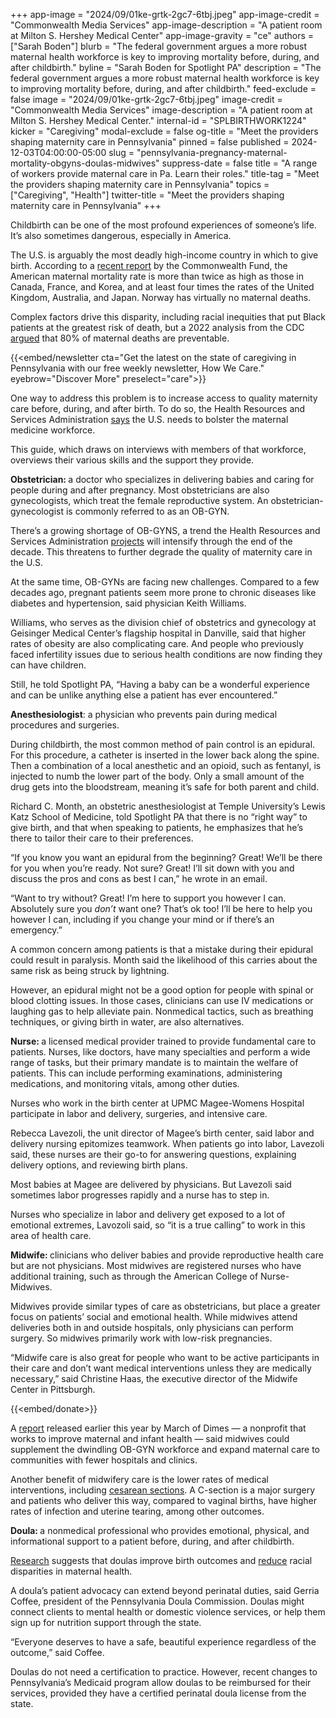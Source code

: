 +++
app-image = "2024/09/01ke-grtk-2gc7-6tbj.jpeg"
app-image-credit = "Commonwealth Media Services"
app-image-description = "A patient room at Milton S. Hershey Medical Center"
app-image-gravity = "ce"
authors = ["Sarah Boden"]
blurb = "The federal government argues a more robust maternal health workforce is key to improving mortality before, during, and after childbirth."
byline = "Sarah Boden for Spotlight PA"
description = "The federal government argues a more robust maternal health workforce is key to improving mortality before, during, and after childbirth."
feed-exclude = false
image = "2024/09/01ke-grtk-2gc7-6tbj.jpeg"
image-credit = "Commonwealth Media Services"
image-description = "A patient room at Milton S. Hershey Medical Center."
internal-id = "SPLBIRTHWORK1224"
kicker = "Caregiving"
modal-exclude = false
og-title = "Meet the providers shaping maternity care in Pennsylvania"
pinned = false
published = 2024-12-03T04:00:00-05:00
slug = "pennsylvania-pregnancy-maternal-mortality-obgyns-doulas-midwives"
suppress-date = false
title = "A range of workers provide maternal care in Pa. Learn their roles."
title-tag = "Meet the providers shaping maternity care in Pennsylvania"
topics = ["Caregiving", "Health"]
twitter-title = "Meet the providers shaping maternity care in Pennsylvania"
+++

Childbirth can be one of the most profound experiences of someone’s life. It’s also sometimes dangerous, especially in America.

The U.S. is arguably the most deadly high-income country in which to give birth. According to a <a href="https://www.commonwealthfund.org/publications/issue-briefs/2024/jun/insights-us-maternal-mortality-crisis-international-comparison">recent report</a> by the Commonwealth Fund, the American maternal mortality rate is more than twice as high as those in Canada, France, and Korea, and at least four times the rates of the United Kingdom, Australia, and Japan. Norway has virtually no maternal deaths.

Complex factors drive this disparity, including racial inequities that put Black patients at the greatest risk of death, but a 2022 analysis from the CDC <a href="https://www.cdc.gov/media/releases/2022/p0919-pregnancy-related-deaths.html#:~:text=More%20than%2080%25%20of%20pregnancy,to%201%20year%20after%20pregnancy.">argued</a> that 80% of maternal deaths are preventable.

{{<embed/newsletter cta="Get the latest on the state of caregiving in Pennsylvania with our free weekly newsletter, How We Care." eyebrow="Discover More" preselect="care">}}

One way to address this problem is to increase access to quality maternity care before, during, and after birth. To do so, the Health Resources and Services Administration <a href="https://www.hrsa.gov/maternal-health">says</a> the U.S. needs to bolster the maternal medicine workforce.

This guide, which draws on interviews with members of that workforce, overviews their various skills and the support they provide.

<strong>Obstetrician: </strong>a doctor who specializes in delivering babies and caring for people during and after pregnancy. Most obstetricians are also gynecologists, which treat the female reproductive system. An obstetrician-gynecologist is commonly referred to as an OB-GYN.

There’s a growing shortage of OB-GYNS, a trend the Health Resources and Services Administration <a href="https://bhw.hrsa.gov/sites/default/files/bureau-health-workforce/data-research/projections-supply-demand-2018-2030.pdf">projects</a> will intensify through the end of the decade. This threatens to further degrade the quality of maternity care in the U.S.

At the same time, OB-GYNs are facing new challenges. Compared to a few decades ago, pregnant patients seem more prone to chronic diseases like diabetes and hypertension, said physician Keith Williams.

Williams, who serves as the division chief of obstetrics and gynecology at Geisinger Medical Center’s flagship hospital in Danville, said that higher rates of obesity are also complicating care. And people who previously faced infertility issues due to serious health conditions are now finding they can have children.

Still, he told Spotlight PA, “Having a baby can be a wonderful experience and can be unlike anything else a patient has ever encountered.”

<strong>Anesthesiologist</strong>: a physician who prevents pain during medical procedures and surgeries.

During childbirth, the most common method of pain control is an epidural. For this procedure, a catheter is inserted in the lower back along the spine. Then a combination of a local anesthetic and an opioid, such as fentanyl, is injected to numb the lower part of the body. Only a small amount of the drug gets into the bloodstream, meaning it’s safe for both parent and child.

Richard C. Month, an obstetric anesthesiologist at Temple University’s Lewis Katz School of Medicine, told Spotlight PA that there is no “right way” to give birth, and that when speaking to patients, he emphasizes that he’s there to tailor their care to their preferences.

“If you know you want an epidural from the beginning? Great! We’ll be there for you when you’re ready. Not sure? Great! I’ll sit down with you and discuss the pros and cons as best I can,” he wrote in an email.

“Want to try without? Great! I’m here to support you however I can. Absolutely sure you <em>don’t </em>want one? That’s ok too! I’ll be here to help you however I can, including if you change your mind or if there’s an emergency.”

A common concern among patients is that a mistake during their epidural could result in paralysis. Month said the likelihood of this carries about the same risk as being struck by lightning.

However, an epidural might not be a good option for people with spinal or blood clotting issues. In those cases, clinicians can use IV medications or laughing gas to help alleviate pain. Nonmedical tactics, such as breathing techniques, or giving birth in water, are also alternatives.

<strong>Nurse: </strong>a licensed medical provider trained to provide fundamental care to patients. Nurses, like doctors, have many specialties and perform a wide range of tasks, but their primary mandate is to maintain the welfare of patients. This can include performing examinations, administering medications, and monitoring vitals, among other duties.

Nurses who work in the birth center at UPMC Magee-Womens Hospital participate in labor and delivery, surgeries, and intensive care.

Rebecca Lavezoli, the unit director of Magee’s birth center, said labor and delivery nursing epitomizes teamwork. When patients go into labor, Lavezoli said, these nurses are their go-to for answering questions, explaining delivery options, and reviewing birth plans.

Most babies at Magee are delivered by physicians. But Lavezoli said sometimes labor progresses rapidly and a nurse has to step in.

Nurses who specialize in labor and delivery get exposed to a lot of emotional extremes, Lavozoli said, so “it is a true calling” to work in this area of health care.

<strong>Midwife: </strong>clinicians who deliver babies and provide reproductive health care but are not physicians. Most midwives are registered nurses who have additional training, such as through the American College of Nurse-Midwives. <strong></strong>

Midwives provide similar types of care as obstetricians, but place a greater focus on patients’ social and emotional health. While midwives attend deliveries both in and outside hospitals, only physicians can perform surgery. So midwives primarily work with low-risk pregnancies.

“Midwife care is also great for people who want to be active participants in their care and don’t want medical interventions unless they are medically necessary,” said Christine Haas, the executive director of the Midwife Center in Pittsburgh.

{{<embed/donate>}}

A <a href="https://www.marchofdimes.org/sites/default/files/2024-09/2024_MoD_MCD_Report.pdf">report</a> released earlier this year by March of Dimes — a nonprofit that works to improve maternal and infant health — said midwives could supplement the dwindling OB-GYN workforce and expand maternal care to communities with fewer hospitals and clinics.

Another benefit of midwifery care is the lower rates of medical interventions, including <a href="https://www.uchicagomedicine.org/forefront/womens-health-articles/midwives-in-hospital-settings">cesarean sections</a>. A C-section is a major surgery and patients who deliver this way, compared to vaginal births, have higher rates of infection and uterine tearing, among other outcomes.

<strong>Doula: </strong>a nonmedical professional who provides emotional, physical, and informational support to a patient before, during, and after childbirth.

<a href="https://www.thelancet.com/journals/eclinm/article/PIIS2589-5370(22)00261-9/fulltext">Research</a> suggests that doulas improve birth outcomes and <a href="https://pmc.ncbi.nlm.nih.gov/articles/PMC11303420/#:~:text=Overall%2C%20a%20summary%20of%20the,to%20racial%20disparities%20in%20health.">reduce</a> racial disparities in maternal health.

A doula’s patient advocacy can extend beyond perinatal duties, said Gerria Coffee, president of the Pennsylvania Doula Commission. Doulas might connect clients to mental health or domestic violence services, or help them sign up for nutrition support through the state.

“Everyone deserves to have a safe, beautiful experience regardless of the outcome,” said Coffee.

Doulas do not need a certification to practice. However, recent changes to Pennsylvania’s Medicaid program allow doulas to be reimbursed for their services, provided they have a certified perinatal doula license from the state.


